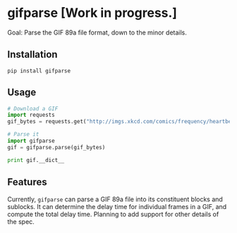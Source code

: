 # gifparse [Work in progress.]

Goal: Parse the GIF 89a file format, down to the minor details.

## Installation

`pip install gifparse`

## Usage

```python
# Download a GIF
import requests
gif_bytes = requests.get("http://imgs.xkcd.com/comics/frequency/heartbeat.gif").content

# Parse it
import gifparse
gif = gifparse.parse(gif_bytes)

print gif.__dict__
```

## Features

Currently, `gifparse` can parse a GIF 89a file into its constituent blocks and sublocks. It can determine the delay time for individual frames in a GIF, and compute the total delay time. Planning to add support for other details of the spec.

